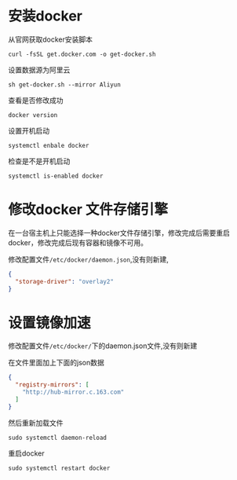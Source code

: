 # 安装docker

从官网获取docker安装脚本

```shell
curl -fsSL get.docker.com -o get-docker.sh 
```

设置数据源为阿里云

```shell
sh get-docker.sh --mirror Aliyun
```

查看是否修改成功

```shell
docker version
```

设置开机启动

```shell
systemctl enbale docker
```

检查是不是开机启动

```shell
systemctl is-enabled docker
```



# 修改docker 文件存储引擎

在一台宿主机上只能选择一种docker文件存储引擎，修改完成后需要重启docker，修改完成后现有容器和镜像不可用。

修改配置文件`/etc/docker/daemon.json`,没有则新建,

```json
{
  "storage-driver": "overlay2" 
}
```



# 设置镜像加速

修改配置文件`/etc/docker/`下的daemon.json文件,没有则新建

在文件里面加上下面的json数据

```json
{
  "registry-mirrors": [
    "http://hub-mirror.c.163.com"
  ]
}
```



然后重新加载文件

```shell
sudo systemctl daemon-reload
```

重启docker

```shell
sudo systemctl restart docker
```



